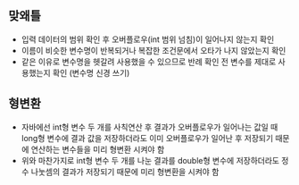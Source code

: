 ## 맞왜틀 
- 입력 데이터의 범위 확인 후 오버플로우(int 범위 넘침)이 일어나지 않는지 확인
- 이름이 비슷한 변수명이 반복되거나 복잡한 조건문에서 오타가 나지 않았는지 확인
- 같은 이유로 변수명을 헷갈려 사용했을 수 있으므로 반례 확인 전 변수를 제대로 사용했는지 확인 (변수명 신경 쓰기)

## 형변환
- 자바에선 int형 변수 두 개를 사칙연산 후 결과가 오버플로우가 일어나는 값일 때 long형 변수에 결과 값을 저장하더라도 이미 오버플로우가 일어난 후 저장되기 때문에 연산하는 변수들을 미리 형변환 시켜야 함
- 위와 마찬가지로 int형 변수 두 개를 나눈 결과를 double형 변수에 저장하더라도 정수 나눗셈의 결과가 저장되기 때문에 미리 형변환을 시켜야 함
